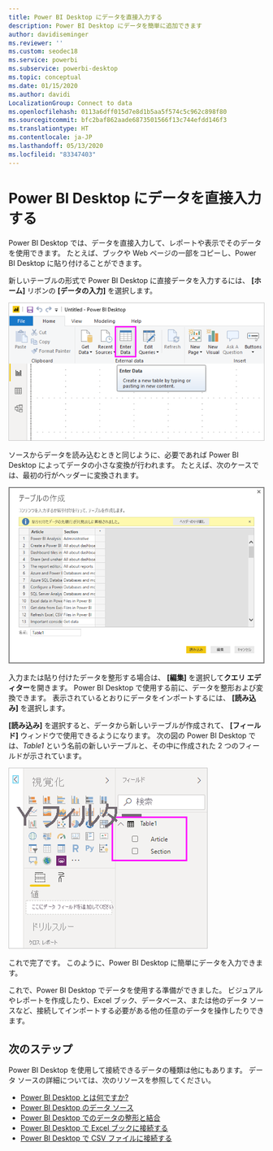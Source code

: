 ```yaml
---
title: Power BI Desktop にデータを直接入力する
description: Power BI Desktop にデータを簡単に追加できます
author: davidiseminger
ms.reviewer: ''
ms.custom: seodec18
ms.service: powerbi
ms.subservice: powerbi-desktop
ms.topic: conceptual
ms.date: 01/15/2020
ms.author: davidi
LocalizationGroup: Connect to data
ms.openlocfilehash: 0113a6dff015d7e8d1b5aa5f574c5c962c898f80
ms.sourcegitcommit: bfc2baf862aade6873501566f13c744efdd146f3
ms.translationtype: HT
ms.contentlocale: ja-JP
ms.lasthandoff: 05/13/2020
ms.locfileid: "83347403"
---
```

# <a name="enter-data-directly-into-power-bi-desktop"></a>Power BI Desktop にデータを直接入力する

Power BI Desktop では、データを直接入力して、レポートや表示でそのデータを使用できます。 たとえば、ブックや Web ページの一部をコピーし、Power BI Desktop に貼り付けることができます。

新しいテーブルの形式で Power BI Desktop に直接データを入力するには、 **[ホーム]** リボンの **[データの入力]** を選択します。

![[ホーム] で [データの入力] を選択する](media/desktop-enter-data-directly-into-desktop/enter-data-directly_1.png)

ソースからデータを読み込むときと同じように、必要であれば Power BI Desktop によってデータの小さな変換が行われます。 たとえば、次のケースでは、最初の行がヘッダーに変換されます。

![最初の行が列タイトルとして使用されているデータ](media/desktop-enter-data-directly-into-desktop/enter-data-directly_2.png)

入力または貼り付けたデータを整形する場合は、 **[編集]** を選択して**クエリ エディター**を開きます。 Power BI Desktop で使用する前に、データを整形および変換できます。 表示されているとおりにデータをインポートするには、 **[読み込み]** を選択します。

**[読み込み]** を選択すると、データから新しいテーブルが作成されて、 **[フィールド]** ウィンドウで使用できるようになります。 次の図の Power BI Desktop では、*Table1* という名前の新しいテーブルと、その中に作成された 2 つのフィールドが示されています。

![Power BI Desktop に読み込まれたフィールド](media/desktop-enter-data-directly-into-desktop/enter-data-directly_3.png)

これで完了です。 このように、Power BI Desktop に簡単にデータを入力できます。

これで、Power BI Desktop でデータを使用する準備ができました。 ビジュアルやレポートを作成したり、Excel ブック、データベース、または他のデータ ソースなど、接続してインポートする必要がある他の任意のデータを操作したりできます。

## <a name="next-steps"></a>次のステップ

Power BI Desktop を使用して接続できるデータの種類は他にもあります。 データ ソースの詳細については、次のリソースを参照してください。

* [Power BI Desktop とは何ですか?](../fundamentals/desktop-what-is-desktop.md)
* [Power BI Desktop のデータ ソース](desktop-data-sources.md)
* [Power BI Desktop でのデータの整形と結合](desktop-shape-and-combine-data.md)
* [Power BI Desktop で Excel ブックに接続する](desktop-connect-excel.md)
* [Power BI Desktop で CSV ファイルに接続する](desktop-connect-csv.md)
